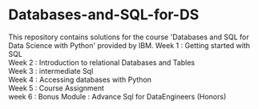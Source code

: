 # Databases-and-SQL-for-DS
This repository contains solutions for the course 'Databases and SQL for Data Science with Python' provided by IBM.
Week 1 : Getting started with SQL <br>
Week 2 : Introduction to relational Databases and Tables<br>
Week 3 : intermediate Sql<br>
Week 4 : Accessing databases with Python<br>
Week 5 : Course Assignment<br>
week 6 : Bonus Module : Advance Sql for DataEngineers (Honors)<br>
